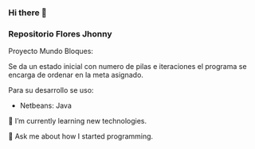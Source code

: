 ### Hi there 👋
### Repositorio Flores Jhonny

Proyecto Mundo Bloques: 

Se da un estado inicial con numero de pilas e iteraciones el programa se encarga de ordenar en la meta asignado.

Para su desarrollo se uso:

- Netbeans: Java

🌱 I’m currently learning new technologies.

💬 Ask me about how I started programming.
